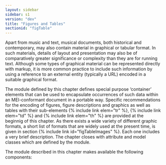```yaml
---
layout: sidebar
sidebar: s1
version: "dev"
title: "Figures and Tables"
sectionid: "figTable"
---
```


Apart from music and text, musical documents, both historical and contemporary, may also contain material in graphical or tabular format. In such materials, details of layout and presentation may also be of comparatively greater significance or complexity than they are for running text. Although some types of graphical material can be represented directly with markup, it is more common practice to include such information by using a reference to an external entity (typically a URL) encoded in a suitable graphical format.

The module defined by this chapter defines special purpose ‘container’ elements that can be used to encapsulate occurrences of such data within an MEI-conformant document in a portable way. Specific recommendations for the encoding of figures, figure descriptions and graphics as well as tables with their sub-elements {% include link elem="tr" %}, {% include link elem="td" %} and {% include link elem="th" %} are provided at the beginnig of this chapter. As there exists a wide variety of different graphic formats, a short list of formats that are widely used at the present time, is given in section {% include link id="figTableImages" %}. Each one includes a very brief description. The chapter closes with attribute and model classes which are defined by the module.

The module described in this chapter makes available the following components:
